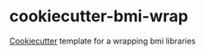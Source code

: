 # cookiecutter-bmi-wrap
[Cookiecutter](https://github.com/audreyr/cookiecutter) template for a wrapping bmi libraries
